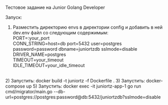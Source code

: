 Тестовое задание на Junior Golang Developer

Запуск:

1) Разместить директорию envs в директории config и добавить в ней dev.env файл со
следующим содержимым: </br>
PORT=:your_port </br>
CONN_STRING=host=db port=5432 user=postgres password=password dbname=juniortzdb sslmode=disable </br>
DRIVER_NAME=postgres </br>
TIMEOUT=your_timeout </br>
IDLE_TIMEOUT=your_idle_timeout </br>
</br>
2) Запустить: docker build -t juniortz -f Dockerfile .
3) Запустить: docker-compose up
5) Запустить: docker exec -it juniortz-app-1 go run cmd/migrator/main.go --db-url=postgres://postgres:password@db:5432/juniortzdb?sslmode=disable
